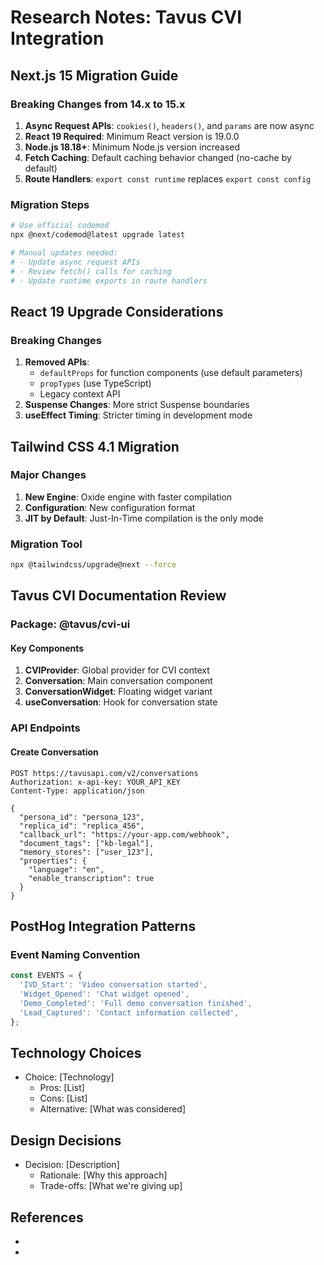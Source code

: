 # Research Notes: Tavus CVI Integration

## Next.js 15 Migration Guide

### Breaking Changes from 14.x to 15.x
1. **Async Request APIs**: `cookies()`, `headers()`, and `params` are now async
2. **React 19 Required**: Minimum React version is 19.0.0
3. **Node.js 18.18+**: Minimum Node.js version increased
4. **Fetch Caching**: Default caching behavior changed (no-cache by default)
5. **Route Handlers**: `export const runtime` replaces `export const config`

### Migration Steps
```bash
# Use official codemod
npx @next/codemod@latest upgrade latest

# Manual updates needed:
# - Update async request APIs
# - Review fetch() calls for caching
# - Update runtime exports in route handlers
```

## React 19 Upgrade Considerations

### Breaking Changes
1. **Removed APIs**: 
   - `defaultProps` for function components (use default parameters)
   - `propTypes` (use TypeScript)
   - Legacy context API
2. **Suspense Changes**: More strict Suspense boundaries
3. **useEffect Timing**: Stricter timing in development mode

## Tailwind CSS 4.1 Migration

### Major Changes
1. **New Engine**: Oxide engine with faster compilation
2. **Configuration**: New configuration format
3. **JIT by Default**: Just-In-Time compilation is the only mode

### Migration Tool
```bash
npx @tailwindcss/upgrade@next --force
```

## Tavus CVI Documentation Review

### Package: @tavus/cvi-ui

#### Key Components
1. **CVIProvider**: Global provider for CVI context
2. **Conversation**: Main conversation component
3. **ConversationWidget**: Floating widget variant
4. **useConversation**: Hook for conversation state

### API Endpoints

#### Create Conversation
```http
POST https://tavusapi.com/v2/conversations
Authorization: x-api-key: YOUR_API_KEY
Content-Type: application/json

{
  "persona_id": "persona_123",
  "replica_id": "replica_456",
  "callback_url": "https://your-app.com/webhook",
  "document_tags": ["kb-legal"],
  "memory_stores": ["user_123"],
  "properties": {
    "language": "en",
    "enable_transcription": true
  }
}
```

## PostHog Integration Patterns

### Event Naming Convention
```typescript
const EVENTS = {
  'IVD_Start': 'Video conversation started',
  'Widget_Opened': 'Chat widget opened',
  'Demo_Completed': 'Full demo conversation finished',
  'Lead_Captured': 'Contact information collected',
};
```

## Technology Choices
- Choice: [Technology]
  - Pros: [List]
  - Cons: [List]
  - Alternative: [What was considered]

## Design Decisions
- Decision: [Description]
  - Rationale: [Why this approach]
  - Trade-offs: [What we're giving up]

## References
- [Resource 1]: [URL/Description]
- [Resource 2]: [URL/Description]
